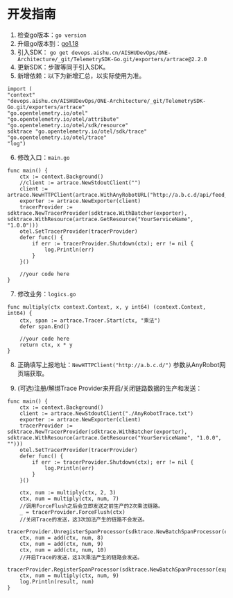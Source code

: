 # 开发指南

1. 检查go版本：`go version`
2. 升级go版本到：[go1.18](https://gomirrors.org/)
3. 引入SDK：
   ```go get devops.aishu.cn/AISHUDevOps/ONE-Architecture/_git/TelemetrySDK-Go.git/exporters/artrace@2.2.0```
4. 更新SDK：步骤等同于引入SDK。
5. 新增依赖：以下为新增汇总，以实际使用为准。

```
import (
"context"
"devops.aishu.cn/AISHUDevOps/ONE-Architecture/_git/TelemetrySDK-Go.git/exporters/artrace"
"go.opentelemetry.io/otel"
"go.opentelemetry.io/otel/attribute"
"go.opentelemetry.io/otel/sdk/resource"
sdktrace "go.opentelemetry.io/otel/sdk/trace"
"go.opentelemetry.io/otel/trace"
"log")
```

6. 修改入口：`main.go`

```
func main() {
	ctx := context.Background()
	//client := artrace.NewStdoutClient("")
	client := artrace.NewHTTPClient(artrace.WithAnyRobotURL("http://a.b.c.d/api/feed_ingester/v1/jobs/abcd4f634e80d530/events"))
	exporter := artrace.NewExporter(client)
	tracerProvider := sdktrace.NewTracerProvider(sdktrace.WithBatcher(exporter), sdktrace.WithResource(artrace.GetResource("YourServiceName", "1.0.0")))
	otel.SetTracerProvider(tracerProvider)
	defer func() {
		if err := tracerProvider.Shutdown(ctx); err != nil {
			log.Println(err)
		}
	}()

	//your code here
}
```

7. 修改业务：`logics.go`

```
func multiply(ctx context.Context, x, y int64) (context.Context, int64) {
	ctx, span := artrace.Tracer.Start(ctx, "乘法")
	defer span.End()

	//your code here
	return ctx, x * y
}
```

8. 正确填写上报地址：`NewHTTPClient("http://a.b.c.d/")`
   参数从AnyRobot网页端获取。

9. (可选)注册/解绑Trace Provider来开启/关闭链路数据的生产和发送：

```
func main() {
	ctx := context.Background()
	client := artrace.NewStdoutClient("./AnyRobotTrace.txt")
	exporter := artrace.NewExporter(client)
	tracerProvider := sdktrace.NewTracerProvider(sdktrace.WithBatcher(exporter), sdktrace.WithResource(artrace.GetResource("YourServiceName", "1.0.0", "")))
	otel.SetTracerProvider(tracerProvider)
	defer func() {
		if err := tracerProvider.Shutdown(ctx); err != nil {
			log.Println(err)
		}
	}()

	ctx, num := multiply(ctx, 2, 3)
	ctx, num = multiply(ctx, num, 7)
	//调用ForceFlush之后会立即发送之前生产的2次乘法链路。
	_ = tracerProvider.ForceFlush(ctx)
	//关闭Trace的发送，这3次加法产生的链路不会发送。
	tracerProvider.UnregisterSpanProcessor(sdktrace.NewBatchSpanProcessor(exporter))
	ctx, num = add(ctx, num, 8)
	ctx, num = add(ctx, num, 9)
	ctx, num = add(ctx, num, 10)
	//开启Trace的发送，这1次乘法产生的链路会发送。
	tracerProvider.RegisterSpanProcessor(sdktrace.NewBatchSpanProcessor(exporter))
	ctx, num = multiply(ctx, num, 9)
	log.Println(result, num)
}
```
